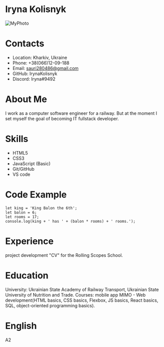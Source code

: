 # **Iryna Kolisnyk**
![MyPhoto](https://user-images.githubusercontent.com/110774255/188859528-ba616a28-6450-44e2-a346-dffae31fe35a.png)
# **Contacts**
* Location: Kharkiv, Ukraine
* Phone: +38(066)12-09-188
* Email: sauri280486@gmail.com
* GitHub: IrynaKolisnyk
* Discord: Iryna#9492
# **About Me**
I work as a computer software engineer for a railway. But at the moment I set myself the goal of becoming IT fullstack developer.
# **Skills**
* HTML5
* CSS3
* JavaScript (Basic)
* Git/GitHub
* VS code
# **Code Example**
```
let king = 'King Balon the 6th';
let balon = 6;
let rooms = 17;
console.log(king + ' has ' + (balon * rooms) + ' rooms.');
```
# **Experience**
project development "CV" for the Rolling Scopes School.
# **Education**
University: Ukrainian State Academy of Railway Transport, Ukrainian State University of Nutrition and Trade.
Courses: mobile app MIMO - Web development(HTML basics, CSS basics, Flexbox, JS basics, Reaсt basics, SQL, object-oriented programming basics).
# **English**
A2
